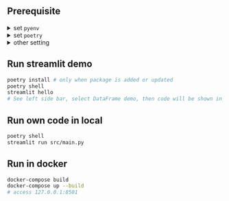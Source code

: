 ## Prerequisite

<details markdown="1">
<summary>set <code>pyenv</code></summary>

### On Mac OS

installation

`~/.bashrc` match your situation like `~/.bash_profile`.

```sh
PY_VERSION=3.8.7
brew install pyenv
echo 'export PYENV_ROOT="$HOME/.pyenv"' >> ~/.bashrc
echo 'export PATH="$PYENV_ROOT/bin:$PATH"' >> ~/.bashrc
echo 'eval "$(pyenv init -)"' >> ~/.bashrc
exec $SHELL -l # reload
pyenv install $PY_VERSION
pyenv local $PY_VERSION
```

### On Ubuntu or other OSs

No documents. You can google it.

</details>

<details markdown="1">
<summary>set <code>poetry</code></summary>

### On Mac OS

installation

```sh
curl -sSL https://raw.githubusercontent.com/python-poetry/poetry/master/get-poetry.py | python -
```

```sh
poetry config virtualenvs.in-project true
poetry init
# Would you like to define your main dependencies interactively? (yes/no) no
# Would you like to define your development dependencies interactively? (yes/no) [yes] no
# Do you confirm generation? (yes/no) [yes] 
```

```sh
# add package by poetry
poetry add streamlit watchdog
```

</details>

<details markdown="1">
<summary>other setting</summary>

```sh
echo -e ".venv\n__pycache__\n.mypy_cache/\n.git" > .gitignore
echo -e ".venv\n__pycache__\n.mypy_cache/" > .dockerignore
```

</details>

## Run streamlit demo

```sh
poetry install # only when package is added or updated
poetry shell
streamlit hello
# See left side bar, select DataFrame demo, then code will be shown in main panel.
```

## Run own code in local

```sh
poetry shell
streamlit run src/main.py 
```

## Run in docker

```sh
docker-compose build
docker-compose up --build
# access 127.0.0.1:8501
```
